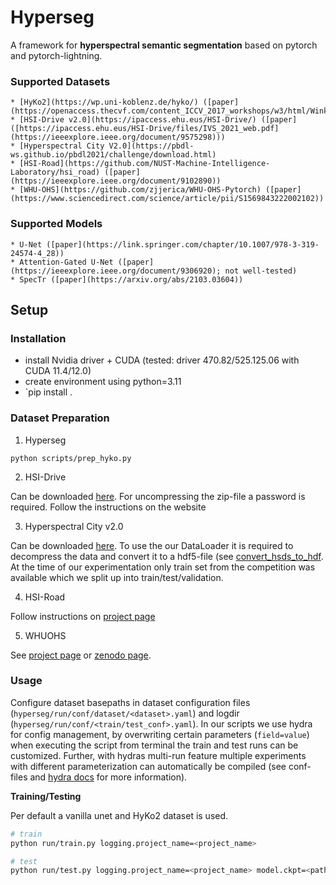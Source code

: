 # Hyperseg

A framework for **hyperspectral semantic segmentation** based on pytorch and pytorch-lightning. 

### Supported Datasets
    * [HyKo2](https://wp.uni-koblenz.de/hyko/) ([paper](https://openaccess.thecvf.com/content_ICCV_2017_workshops/w3/html/Winkens_HyKo_A_Spectral_ICCV_2017_paper.html))
    * [HSI-Drive v2.0](https://ipaccess.ehu.eus/HSI-Drive/) ([paper]([https://ipaccess.ehu.eus/HSI-Drive/files/IVS_2021_web.pdf](https://ieeexplore.ieee.org/document/9575298)))
    * [Hyperspectral City V2.0](https://pbdl-ws.github.io/pbdl2021/challenge/download.html)
    * [HSI-Road](https://github.com/NUST-Machine-Intelligence-Laboratory/hsi_road) ([paper](https://ieeexplore.ieee.org/document/9102890))
    * [WHU-OHS](https://github.com/zjjerica/WHU-OHS-Pytorch) ([paper](https://www.sciencedirect.com/science/article/pii/S1569843222002102))

### Supported Models
    * U-Net ([paper](https://link.springer.com/chapter/10.1007/978-3-319-24574-4_28))
    * Attention-Gated U-Net ([paper](https://ieeexplore.ieee.org/document/9306920); not well-tested)
    * SpecTr ([paper](https://arxiv.org/abs/2103.03604))

## Setup

### Installation
* install Nvidia driver + CUDA (tested: driver 470.82/525.125.06 with CUDA 11.4/12.0)
* create environment using python=3.11
* `pip install .

### Dataset Preparation

1. Hyperseg
```
python scripts/prep_hyko.py
```

2. HSI-Drive

Can be downloaded [here](https://ipaccess.ehu.eus/HSI-Drive/). For uncompressing the zip-file a password is required. Follow the instructions on the website

3. Hyperspectral City v2.0

Can be downloaded [here](https://pbdl-ws.github.io/pbdl2021/challenge/download.html). To use the our DataLoader it is required to decompress the data and convert it to a hdf5-file (see [convert_hsds_to_hdf](https://github.com/nickstheisen/hyperseg/blob/main/hyperseg/datasets/pbdl_utils.py#L56). At the time of our experimentation only train set from the competition was available which we split up into train/test/validation. 

4. HSI-Road

Follow instructions on [project page](https://github.com/NUST-Machine-Intelligence-Laboratory/hsi_road)

5. WHUOHS

See [project page](https://github.com/zjjerica/WHU-OHS-Pytorch) or [zenodo page](https://zenodo.org/records/7258035#.ZCvESnZByUl).


### Usage


Configure dataset basepaths in dataset configuration files (`hyperseg/run/conf/dataset/<dataset>.yaml`) and logdir (`hyperseg/run/conf/<train/test_conf>.yaml`). 
In our scripts we use hydra for config management, by overwriting certain parameters (`field=value`) when executing the script from terminal the train and test runs can be customized. 
Further, with hydras multi-run feature multiple experiments with different parameterization can automatically be compiled (see conf-files and [hydra docs](https://hydra.cc/docs/intro/) for more information).


**Training/Testing**

Per default a vanilla unet and HyKo2 dataset is used.


```bash
# train
python run/train.py logging.project_name=<project_name>

```

```bash
# test
python run/test.py logging.project_name=<project_name> model.ckpt=<path_to_checkpoint>
```
